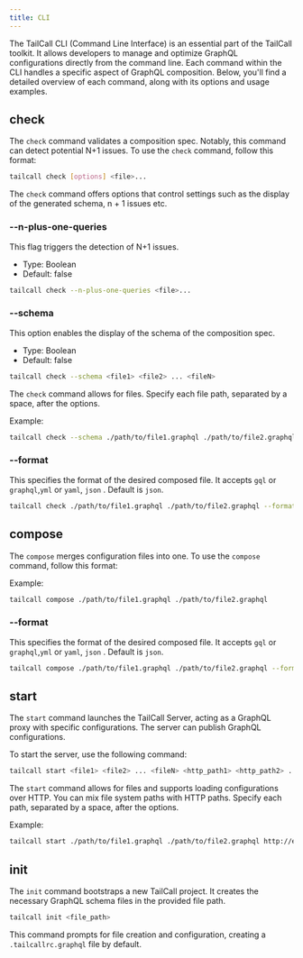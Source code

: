 ```yaml
---
title: CLI
---
```


The TailCall CLI (Command Line Interface) is an essential part of the TailCall toolkit. It allows developers to manage and optimize GraphQL configurations directly from the command line. Each command within the CLI handles a specific aspect of GraphQL composition. Below, you'll find a detailed overview of each command, along with its options and usage examples.

## check

The `check` command validates a composition spec. Notably, this command can detect potential N+1 issues. To use the `check` command, follow this format:

```bash
tailcall check [options] <file>...
```

The `check` command offers options that control settings such as the display of the generated schema, n + 1 issues etc.

### --n-plus-one-queries

This flag triggers the detection of N+1 issues.

- Type: Boolean
- Default: false

```bash
tailcall check --n-plus-one-queries <file>...
```

### --schema

This option enables the display of the schema of the composition spec.

- Type: Boolean
- Default: false

```bash
tailcall check --schema <file1> <file2> ... <fileN>
```

The `check` command allows for files. Specify each file path, separated by a space, after the options.

Example:

```bash
tailcall check --schema ./path/to/file1.graphql ./path/to/file2.graphql
```

### --format

This specifies the format of the desired composed file. It accepts `gql` or `graphql`,`yml` or `yaml`, `json` . Default is `json`.

```bash
tailcall check ./path/to/file1.graphql ./path/to/file2.graphql --format json
```

## compose

The `compose` merges configuration files into one. To use the `compose` command, follow this format:

Example:

```bash
tailcall compose ./path/to/file1.graphql ./path/to/file2.graphql
```

### --format

This specifies the format of the desired composed file. It accepts `gql` or `graphql`,`yml` or `yaml`, `json` . Default is `json`.

```bash
tailcall compose ./path/to/file1.graphql ./path/to/file2.graphql --format gql
```

## start

The `start` command launches the TailCall Server, acting as a GraphQL proxy with specific configurations. The server can publish GraphQL configurations.

To start the server, use the following command:

```bash
tailcall start <file1> <file2> ... <fileN> <http_path1> <http_path2> .. <http_pathN>
```

The `start` command allows for files and supports loading configurations over HTTP. You can mix file system paths with HTTP paths. Specify each path, separated by a space, after the options.

Example:

```bash
tailcall start ./path/to/file1.graphql ./path/to/file2.graphql http://example.com/file2.graphql
```

## init

The `init` command bootstraps a new TailCall project. It creates the necessary GraphQL schema files in the provided file path.

```bash
tailcall init <file_path>
```

This command prompts for file creation and configuration, creating a `.tailcallrc.graphql` file by default.
